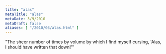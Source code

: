 ```yaml
---
title: "alas"
metaTitle: "alas"
metaDate: 3/9/2010
metaDraft: false
aliases: [ "/2010/03/alas.html" ]
---
```


"The sheer number of times by volume by which I find myself cursing, 'Alas, I should have written that down!'"
